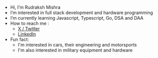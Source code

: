 - Hi, I’m Rudraksh Mishra
- I’m interested in full stack development and hardware programming
- I’m currently learning Javascript, Typescript, Go, DSA and DAA
- How to reach me :
  - [X / Twitter](https://twitter.com/Rudraksh_M64)
  - [LinkedIn](https://www.linkedin.com/in/rudraksh-mishra-80a9a7258)
- Fun fact:
  - I'm interested in cars, their engineering and motorsports
  - I'm also interested in military equipment and hardware

<!---
cheeky-bastard-04/cheeky-bastard-04 is a ✨ special ✨ repository because its `README.md` (this file) appears on your GitHub profile.
You can click the Preview link to take a look at your changes.
--->
